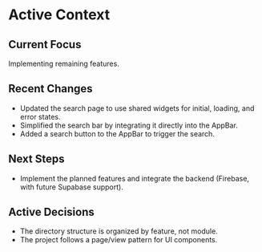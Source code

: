 # Active Context

## Current Focus

Implementing remaining features.

## Recent Changes

- Updated the search page to use shared widgets for initial, loading, and error states.
- Simplified the search bar by integrating it directly into the AppBar.
- Added a search button to the AppBar to trigger the search.

## Next Steps

-   Implement the planned features and integrate the backend (Firebase, with future Supabase support).

## Active Decisions

-   The directory structure is organized by feature, not module.
-   The project follows a page/view pattern for UI components.
